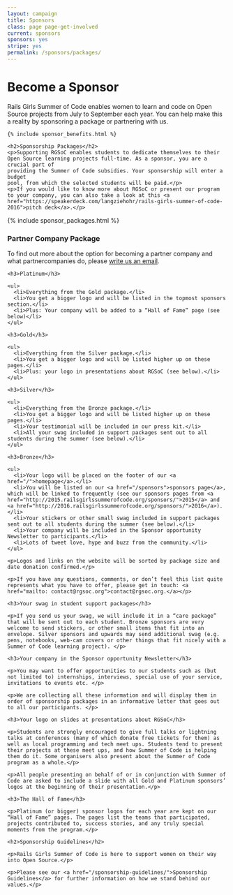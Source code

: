 ```yaml
---
layout: campaign
title: Sponsors
class: page page-get-involved
current: sponsors
sponsors: yes
stripe: yes
permalink: /sponsors/packages/
---
```


<div class="row">
  <div class="col-md-8 col-md-offset-2">
    <h1>Become a Sponsor</h1>
    <p>Rails Girls Summer of Code enables women to learn and code
    on Open Source projects from July to September each year. You can help make this
    a reality by sponsoring a package or partnering with us.</p>

    {% include sponsor_benefits.html %}

    <h2>Sponsorship Packages</h2>
    <p>Supporting RGSoC enables students to dedicate themselves to their
    Open Source learning projects full-time. As a sponsor, you are a crucial part of
    providing the Summer of Code subsidies. Your sponsorship will enter a budget
    pool, from which the selected students will be paid.</p>
    <p>If you would like to know more about RGSoC or present our program to your company, you can also take a look at this <a href="https://speakerdeck.com/langziehohr/rails-girls-summer-of-code-2016">pitch deck</a>.</p>
  </div>
</div>

<div class="row">
  <div class="col-md-12">
    {% include sponsor_packages.html %}
  </div>
</div>

<div class="row">
  <div class="col-md-8 col-md-offset-2">
    <h3>Partner Company Package</h3>
    <p>To find out more about the option for becoming a partner company and what partnercompanies do, please <a href="mailto:campaign@rgsoc.org">write us an email</a>.</p>

    <h3>Platinum</h3>

    <ul>
      <li>Everything from the Gold package.</li>
      <li>You get a bigger logo and will be listed in the topmost sponsors section.</li>
      <li>Plus: Your company will be added to a “Hall of Fame” page (see below)</li>
    </ul>

    <h3>Gold</h3>

    <ul>
      <li>Everything from the Silver package.</li>
      <li>You get a bigger logo and will be listed higher up on these pages.</li>
      <li>Plus: your logo in presentations about RGSoC (see below).</li>
    </ul>

    <h3>Silver</h3>

    <ul>
      <li>Everything from the Bronze package.</li>
      <li>You get a bigger logo and will be listed higher up on these pages.</li>
      <li>Your testimonial will be included in our press kit.</li>
      <li>All your swag included in support packages sent out to all students during the summer (see below).</li>
    </ul>

    <h3>Bronze</h3>

    <ul>
      <li>Your logo will be placed on the footer of our <a href="/">homepage</a>.</li>
      <li>You will be listed on our <a href="/sponsors">sponsors page</a>, which will be linked to frequently (see our sponsors pages from <a href="http://2015.railsgirlssummerofcode.org/sponsors/">2015</a> and <a href="http://2016.railsgirlssummerofcode.org/sponsors/">2016</a>).</li>
      <li>Your stickers or other small swag included in support packages sent out to all students during the summer (see below).</li>
      <li>Your company will be included in the Sponsor opportunity Newsletter to participants.</li>
      <li>Lots of tweet love, hype and buzz from the community.</li>
    </ul>

    <p>Logos and links on the website will be sorted by package size and date donation confirmed.</p>

    <p>If you have any questions, comments, or don’t feel this list quite represents what you have to offer, please get in touch: <a href="mailto: contact@rgsoc.org">contact@rgsoc.org.</a></p>

    <h3>Your swag in student support packages</h3>

    <p>If you send us your swag, we will include it in a “care package” that will be sent out to each student. Bronze sponsors are very welcome to send stickers, or other small items that fit into an envelope. Silver sponsors and upwards may send additional swag (e.g. pens, notebooks, web-cam covers or other things that fit nicely with a Summer of Code learning project). </p>

    <h3>Your company in the Sponsor opportunity Newsletter</h3>

    <p>You may want to offer opportunities to our students such as (but not limited to) internships, interviews, special use of your service, invitations to events etc. </p>

    <p>We are collecting all these information and will display them in order of sponsorship packages in an informative letter that goes out to all our participants. </p>

    <h3>Your logo on slides at presentations about RGSoC</h3>

    <p>Students are strongly encouraged to give full talks or lightning talks at conferences (many of which donate free tickets for them) as well as local programming and tech meet ups. Students tend to present their projects at these meet ups, and how Summer of Code is helping them do it. Some organisers also present about the Summer of Code program as a whole.</p>

    <p>All people presenting on behalf of or in conjunction with Summer of Code are asked to include a slide with all Gold and Platinum sponsors’ logos at the beginning of their presentation.</p>

    <h3>The Hall of Fame</h3>

    <p>Platinum (or bigger) sponsor logos for each year are kept on our “Hall of Fame” pages. The pages list the teams that participated, projects contributed to, success stories, and any truly special moments from the program.</p>

    <h2>Sponsorship Guidelines</h2>

    <p>Rails Girls Summer of Code is here to support women on their way into Open Source.</p>

    <p>Please see our <a href="/sponsorship-guidelines/">Sponsorship Guidelines</a> for further information on how we stand behind our values.</p>

  </div>
</div>
